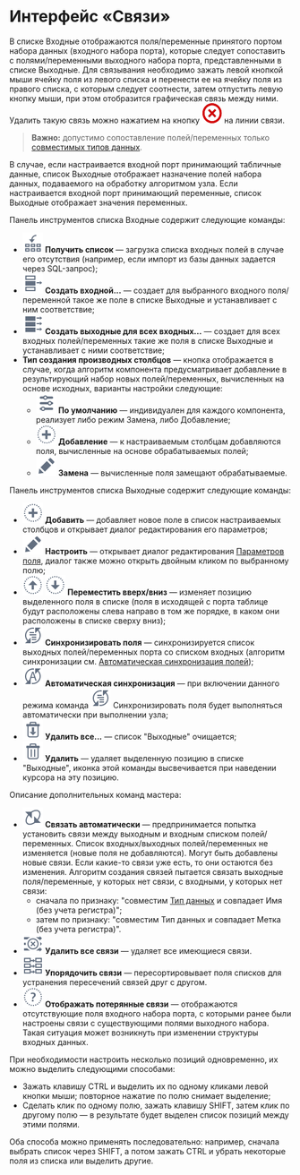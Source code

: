 # Интерфейс «Связи»

В списке Входные отображаются поля/переменные принятого портом набора данных (входного набора порта), которые следует сопоставить с полями/переменными выходного набора порта, представленными в списке Выходные. Для связывания необходимо зажать левой кнопкой мыши ячейку поля из левого списка и перенести ее на ячейку поля из правого списка, с которым следует соотнести, затем отпустить левую кнопку мыши, при этом отобразится графическая связь между ними. Удалить такую связь можно нажатием на кнопку ![](../../media/app/icons/toolbar-18/toolbar-delete-join.svg) на линии связи.

>**Важно:** допустимо сопоставление полей/переменных только [совместимых типов данных](../../data/compatibility.md).

В случае, если настраивается входной порт принимающий табличные данные, список Выходные отображает назначение полей набора данных, подаваемого на обработку алгоритмом узла. Если настраивается входной порт принимающий переменные, список Выходные отображает значения переменных.

Панель инструментов списка Входные содержит следующие команды:

* ![](../../media/app/icons/toolbar-18/toolbar-18-140.svg) **Получить список** — загрузка списка входных полей в случае его отсутствия (например, если импорт из базы данных задается через SQL-запрос);
* ![](../../media/app/icons/toolbar-18/toolbar-18-n-01.svg) **Создать входной...** — создает для выбранного входного поля/переменной такое же поле в списке Выходные и устанавливает с ним соответствие;
* ![](../../media/app/icons/toolbar-18/toolbar-18-n-02.svg) **Создать выходные для всех входных...** — создает для всех входных полей/переменных такие же поля в списке Выходные и устанавливает с ними соответствие;
* **Тип создания производных столбцов** — кнопка отображается в случае, когда алгоритм компонента предусматривает добавление в результирующий набор новых полей/переменных, вычисленных на основе исходных, варианты настройки следующие:
  * ![](../../media/app/icons/toolbar-18/toolbar-18-26.svg) **По умолчанию** — индивидуален для каждого компонента, реализует либо режим Замена, либо Добавление;
  * ![](../../media/app/icons/toolbar-18/toolbar-18-27.svg) **Добавление** — к настраиваемым столбцам добавляются поля, вычисленные на основе обрабатываемых полей;
  * ![](../../media/app/icons/toolbar-18/toolbar-18-28.svg) **Замена** — вычисленные поля замещают обрабатываемые.

Панель инструментов списка Выходные содержит следующие команды:

* ![](../../media/app/icons/toolbar-18/toolbar-18-27.svg) **Добавить** — добавляет новое поле в список настраиваемых столбцов и открывает диалог редактирования его параметров;
* ![](../../media/app/icons/toolbar-18/toolbar-18-28.svg) **Настроить** — открывает диалог редактирования [Параметров поля](../../processors/transformation/fields-parameters.md), диалог также можно открыть двойным кликом по выбранному полю;
* ![](../../media/app/icons/toolbar-18/top.svg) ![](../../media/app/icons/toolbar-18/down.svg) **Переместить вверх/вниз** — изменяет позицию выделенного поля в списке (поля в исходящей с порта таблице будут расположены слева направо в том же порядке, в каком они расположены в списке сверху вниз);
* ![](../../images/icons/toolbar-controls_18x18/toolbar-controls_18x18_sync-columns_default.svg) **Синхронизировать поля** — синхронизируется список выходных полей/переменных порта со списком входных (алгоритм синхронизации см. [Автоматическая синхронизация полей](./field-synchronization.md));
* ![](../../images/icons/toolbar-controls_18x18/toolbar-controls_18x18_auto-sync-columns_default.svg) **Автоматическая синхронизация** — при включении данного режима команда  ![](../../images/icons/toolbar-controls_18x18/toolbar-controls_18x18_sync-columns_default.svg) Синхронизировать поля будет выполняться автоматически при выполнении узла;
* ![](../../media/app/icons/toolbar-18/toolbar-18-127.svg) **Удалить все...** — список "Выходные" очищается;
* ![](../../media/app/icons/toolbar-18/toolbar-18-8.svg) **Удалить** — удаляет выделенную позицию в списке "Выходные", иконка этой команды высвечивается при наведении курсора на эту позицию.

Описание дополнительных команд мастера:

* ![](../../media/app/icons/toolbar-18/toolbar-18-182.svg) **Связать автоматически** — предпринимается попытка установить связи между выходным и входным списком полей/переменных. Список входных/выходных полей/переменных не изменяется (новые поля не добавляются). Могут быть добавлены новые связи. Если какие-то связи уже есть, то они остаются без изменения. Алгоритм создания связей пытается связать выходные поля/переменные, у которых нет связи, с входными, у которых нет связи:
  * сначала по признаку: "совместим [Тип данных](../../data/compatibility.md) и совпадает Имя (без учета регистра)";
  * затем по признаку: "совместим Тип данных и совпадает Метка (без учета регистра)".
* ![](../../media/app/icons/toolbar-18/toolbar-18-183.svg) **Удалить все связи** — удаляет все имеющиеся связи.
* ![](../../media/app/icons/toolbar-18/toolbar-18-184.svg) **Упорядочить связи** — пересортировывает поля списков для устранения пересечений связей друг с другом.
* ![](../../media/app/icons/toolbar-18/toolbar-18-181.svg) **Отображать потерянные связи** — отображаются отсутствующие поля входного набора порта, с которыми ранее были настроены связи с существующими полями выходного набора. Такая ситуация может возникнуть при изменении структуры входных данных.

При необходимости настроить несколько позиций одновременно, их можно выделить следующими способами:

* Зажать клавишу CTRL и выделить их по одному кликами левой кнопки мыши; повторное нажатие по полю снимает выделение;
* Cделать клик по одному полю, зажать клавишу SHIFT, затем клик по другому полю — в результате будет выделен список позиций между этими полями.

Оба способа можно применять последовательно: например, сначала выбрать список через SHIFT, а потом зажать CTRL и убрать некоторые поля из списка или выделить другие.
